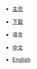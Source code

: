 - <a href="../index.html" >主页</a>

- [下载](https://github.com/xuxueli/xxl-job/releases)

- 语言
 - <a href="./" >中文</a>
 - <a href="./en/" >English</a>
